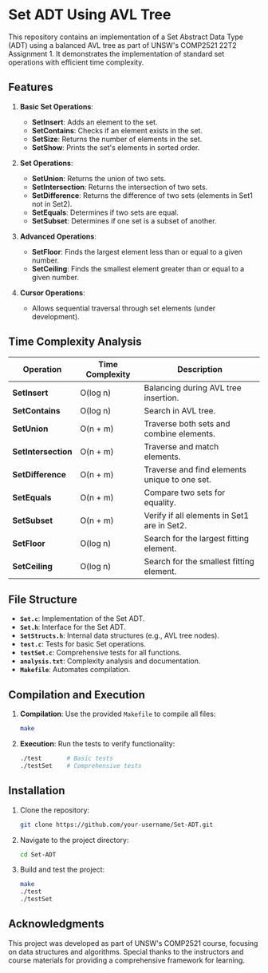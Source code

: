 
# Set ADT Using AVL Tree

This repository contains an implementation of a Set Abstract Data Type (ADT) using a balanced AVL tree as part of UNSW's COMP2521 22T2 Assignment 1. It demonstrates the implementation of standard set operations with efficient time complexity.

## Features

1. **Basic Set Operations**:
   - **SetInsert**: Adds an element to the set.
   - **SetContains**: Checks if an element exists in the set.
   - **SetSize**: Returns the number of elements in the set.
   - **SetShow**: Prints the set's elements in sorted order.

2. **Set Operations**:
   - **SetUnion**: Returns the union of two sets.
   - **SetIntersection**: Returns the intersection of two sets.
   - **SetDifference**: Returns the difference of two sets (elements in Set1 not in Set2).
   - **SetEquals**: Determines if two sets are equal.
   - **SetSubset**: Determines if one set is a subset of another.

3. **Advanced Operations**:
   - **SetFloor**: Finds the largest element less than or equal to a given number.
   - **SetCeiling**: Finds the smallest element greater than or equal to a given number.

4. **Cursor Operations**:
   - Allows sequential traversal through set elements (under development).

## Time Complexity Analysis

| Operation         | Time Complexity | Description                                 |
|-------------------|-----------------|---------------------------------------------|
| **SetInsert**     | O(log n)        | Balancing during AVL tree insertion.       |
| **SetContains**   | O(log n)        | Search in AVL tree.                        |
| **SetUnion**      | O(n + m)        | Traverse both sets and combine elements.   |
| **SetIntersection** | O(n + m)      | Traverse and match elements.               |
| **SetDifference** | O(n + m)        | Traverse and find elements unique to one set. |
| **SetEquals**     | O(n + m)        | Compare two sets for equality.             |
| **SetSubset**     | O(n + m)        | Verify if all elements in Set1 are in Set2. |
| **SetFloor**      | O(log n)        | Search for the largest fitting element.    |
| **SetCeiling**    | O(log n)        | Search for the smallest fitting element.   |

## File Structure

- **`Set.c`**: Implementation of the Set ADT.
- **`Set.h`**: Interface for the Set ADT.
- **`SetStructs.h`**: Internal data structures (e.g., AVL tree nodes).
- **`test.c`**: Tests for basic Set operations.
- **`testSet.c`**: Comprehensive tests for all functions.
- **`analysis.txt`**: Complexity analysis and documentation.
- **`Makefile`**: Automates compilation.

## Compilation and Execution

1. **Compilation**:
   Use the provided `Makefile` to compile all files:
   ```bash
   make
   ```

2. **Execution**:
   Run the tests to verify functionality:
   ```bash
   ./test       # Basic tests
   ./testSet    # Comprehensive tests
   ```

## Installation

1. Clone the repository:
   ```bash
   git clone https://github.com/your-username/Set-ADT.git
   ```

2. Navigate to the project directory:
   ```bash
   cd Set-ADT
   ```

3. Build and test the project:
   ```bash
   make
   ./test
   ./testSet
   ```

## Acknowledgments

This project was developed as part of UNSW's COMP2521 course, focusing on data structures and algorithms. Special thanks to the instructors and course materials for providing a comprehensive framework for learning.
